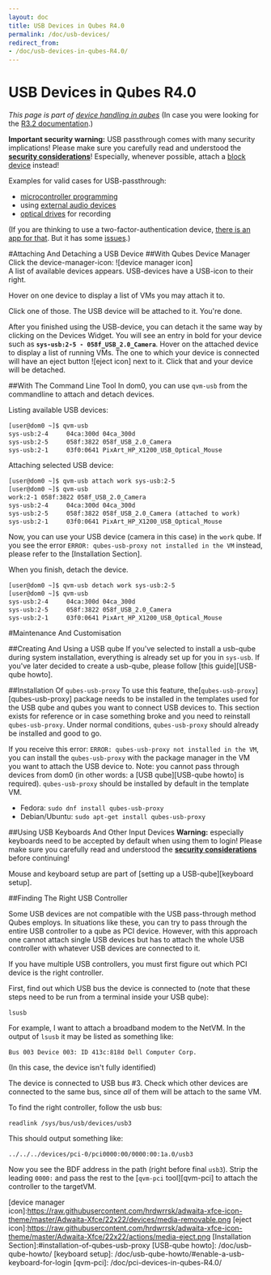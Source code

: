 ```yaml
---
layout: doc
title: USB Devices in Qubes R4.0
permalink: /doc/usb-devices/
redirect_from:
- /doc/usb-devices-in-qubes-R4.0/
---
```


USB  Devices in Qubes R4.0
==========================
*This page is part of [device handling in qubes]*
(In case you were looking for the [R3.2 documentation](/doc/usb/).)

**Important security warning:** USB passthrough comes with many security implications! Please make sure you carefully read and understood the **[security considerations]**! Especially, whenever possible, attach a [block device] instead!

Examples for valid cases for USB-passthrough:

 - [microcontroller programming]
 - using [external audio devices]
 - [optical drives] for recording

(If you are thinking to use a two-factor-authentication device, [there is an app for that][qubes u2f proxy]. But it has some [issues][4661].)

#Attaching And Detaching a USB Device
##With Qubes Device Manager
Click the device-manager-icon: ![device manager icon]  
A list of available devices appears. USB-devices have a USB-icon to their right. <!--TODO: Where is that icon????-->

Hover on one device to display a list of VMs you may attach it to.

Click one of those. The USB device will be attached to it. You're done.

After you finished using the USB-device, you can detach it the same way by clicking on the Devices Widget.
You will see an entry in bold for your device such as **`sys-usb:2-5 - 058f_USB_2.0_Camera`**.
Hover on the attached device to display a list of running VMs.
The one to which your device is connected will have an eject button ![eject icon] next to it.
Click that and your device will be detached.

##With The Command Line Tool
In dom0, you can use `qvm-usb` from the commandline to attach and detach devices.

Listing available USB devices:

    [user@dom0 ~]$ qvm-usb
    sys-usb:2-4     04ca:300d 04ca_300d
    sys-usb:2-5     058f:3822 058f_USB_2.0_Camera
    sys-usb:2-1     03f0:0641 PixArt_HP_X1200_USB_Optical_Mouse

Attaching selected USB device:

    [user@dom0 ~]$ qvm-usb attach work sys-usb:2-5
    [user@dom0 ~]$ qvm-usb
    work:2-1 058f:3822 058f_USB_2.0_Camera
    sys-usb:2-4     04ca:300d 04ca_300d
    sys-usb:2-5     058f:3822 058f_USB_2.0_Camera (attached to work)
    sys-usb:2-1     03f0:0641 PixArt_HP_X1200_USB_Optical_Mouse

Now, you can use your USB device (camera in this case) in the `work` qube.
If you see the error `ERROR: qubes-usb-proxy not installed in the VM` instead, please refer to the [Installation Section].

When you finish, detach the device.

    [user@dom0 ~]$ qvm-usb detach work sys-usb:2-5
    [user@dom0 ~]$ qvm-usb
    sys-usb:2-4     04ca:300d 04ca_300d
    sys-usb:2-5     058f:3822 058f_USB_2.0_Camera
    sys-usb:2-1     03f0:0641 PixArt_HP_X1200_USB_Optical_Mouse

#Maintenance And Customisation

##Creating And Using a USB qube
If you've selected to install a usb-qube during system installation, everything is already set up for you in `sys-usb`. If you've later decided to create a usb-qube, please follow [this guide][USB-qube howto].

##Installation Of `qubes-usb-proxy`
To use this feature, the[`qubes-usb-proxy`][qubes-usb-proxy] package needs to be installed in the templates used for the USB qube and qubes you want to connect USB devices to.
This section exists for reference or in case something broke and you need to reinstall `qubes-usb-proxy`. Under normal conditions, `qubes-usb-proxy` should already be installed and good to go.

If you receive this error: `ERROR: qubes-usb-proxy not installed in the VM`, you can install the `qubes-usb-proxy` with the package manager in the VM you want to attach the USB device to.
Note: you cannot pass through devices from dom0 (in other words: a [USB qube][USB-qube howto] is required).
`qubes-usb-proxy` should be installed by default in the template VM.

- Fedora: `sudo dnf install qubes-usb-proxy`
- Debian/Ubuntu: `sudo apt-get install qubes-usb-proxy`


##Using USB Keyboards And Other Input Devices
**Warning:** especially keyboards need to be accepted by default when using them to login! Please make sure you carefully read and understood the **[security considerations]** before continuing!

Mouse and keyboard setup are part of [setting up a USB-qube][keyboard setup].


##Finding The Right USB Controller
<!--TODO: This looks super old. Somebody please have a look! -->

Some USB devices are not compatible with the USB pass-through method Qubes employs.
In situations like these, you can try to pass through the entire USB controller to a qube as PCI device.
However, with this approach one cannot attach single USB devices but has to attach the whole USB controller with whatever USB devices are connected to it.

If you have multiple USB controllers, you must first figure out which PCI device is the right controller.

First, find out which USB bus the device is connected to (note that these steps need to be run from a terminal inside your USB qube):

    lsusb

For example, I want to attach a broadband modem to the NetVM. 
In the output of `lsusb` it may be listed as something like:

    Bus 003 Device 003: ID 413c:818d Dell Computer Corp.

(In this case, the device isn't fully identified)

The device is connected to USB bus \#3. 
Check which other devices are connected to the same bus, since *all* of them will be attach to the same VM.

To find the right controller, follow the usb bus:

    readlink /sys/bus/usb/devices/usb3


This should output something like:

    ../../../devices/pci-0/pci0000:00/0000:00:1a.0/usb3


Now you see the BDF address in the path (right before final `usb3`).
Strip the leading `0000:` and pass the rest to the [`qvm-pci` tool][qvm-pci] to attach the controller to the targetVM.



[device handling in qubes]: /doc/device-handling/
[block device]: /doc/block-devices-in-qubes-R4.0/
[security considerations]: /doc/device-considerations/#usb-security
[usb-challenges]: https://blog.invisiblethings.org/2011/05/31/usb-security-challenges.html
[microcontroller programming]: https://www.arduino.cc/en/Main/Howto
[external audio devices]: /doc/external-audio/
[optical drives]: /doc/recording-optical-discs/
[qubes u2f proxy]: /doc/u2f-proxy/
[4661]: https://github.com/QubesOS/qubes-issues/issues/4661
[device manager icon]:https://raw.githubusercontent.com/hrdwrrsk/adwaita-xfce-icon-theme/master/Adwaita-Xfce/22x22/devices/media-removable.png <!--TODO: find actual icon used in qubes!-->
[eject icon]:https://raw.githubusercontent.com/hrdwrrsk/adwaita-xfce-icon-theme/master/Adwaita-Xfce/22x22/actions/media-eject.png
[Installation Section]:#installation-of-qubes-usb-proxy
[USB-qube howto]: /doc/usb-qube-howto/
[keyboard setup]: /doc/usb-qube-howto/#enable-a-usb-keyboard-for-login
[qvm-pci]: /doc/pci-devices-in-qubes-R4.0/